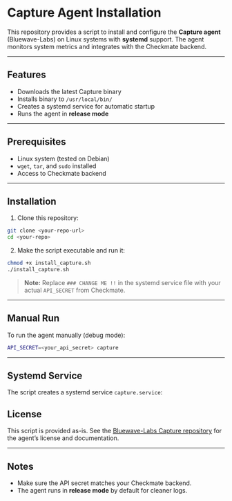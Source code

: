 # Capture Agent Installation

This repository provides a script to install and configure the **Capture agent** (Bluewave-Labs) on Linux systems with **systemd** support. The agent monitors system metrics and integrates with the Checkmate backend.

---

## Features

* Downloads the latest Capture binary
* Installs binary to `/usr/local/bin/`
* Creates a systemd service for automatic startup
* Runs the agent in **release mode**

---

## Prerequisites

* Linux system (tested on Debian)
* `wget`, `tar`, and `sudo` installed
* Access to Checkmate backend

---

## Installation

1. Clone this repository:

```bash
git clone <your-repo-url>
cd <your-repo>
```

2. Make the script executable and run it:

```bash
chmod +x install_capture.sh
./install_capture.sh
```

> **Note:** Replace `### CHANGE ME !!` in the systemd service file with your actual `API_SECRET` from Checkmate.

---

## Manual Run

To run the agent manually (debug mode):

```bash
API_SECRET=<your_api_secret> capture
```

---

## Systemd Service

The script creates a systemd service `capture.service`:


## License

This script is provided as-is. See the [Bluewave-Labs Capture repository](https://github.com/bluewave-labs/capture) for the agent’s license and documentation.

---

## Notes

* Make sure the API secret matches your Checkmate backend.
* The agent runs in **release mode** by default for cleaner logs.
